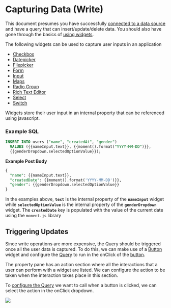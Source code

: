 # Capturing Data (Write)

This document presumes you have successfully [connected to a data source](/core-concepts/connecting-to-data-sources) and have a query that can insert/update/delete data. You should also have gone through the basics of [using widgets](/core-concepts/data-access-and-binding/displaying-data-read).

The following widgets can be used to capture user inputs in an application

* [Checkbox](/reference/widgets/checkbox)
* [Datepicker](/reference/widgets/datepicker)
* [Filepicker](/reference/widgets/filepicker)
* [Form](/reference/widgets/form)
* [Input](/reference/widgets/input)
* [Maps](/reference/widgets/maps)
* [Radio Group](/reference/widgets/radio-group)
* [Rich Text Editor](/reference/widgets/rich-text-editor)
* [Select](/reference/widgets/select)
* [Switch](/reference/widgets/switch)

Widgets store their user input in an internal property that can be referenced using javascript.

### Example SQL

```sql
INSERT INTO users ("name", "createdAt", "gender")
  VALUES ({{nameInput.text}}, {{moment().format("YYYY-MM-DD")}}, 
  {{genderDropdown.selectedOptionValue}});
```

**Example Post Body**

```sql
{
  "name": {{nameInput.text}},
  "createdDate": {{moment().format('YYYY-MM-DD')}},
  "gender": {{genderDropdown.selectedOptionValue}}
}
```

In the examples above, **`text`** is the internal property of the **`nameInput`** widget while **`selectedOptionValue`** is the internal property of the **`genderDropdown`** widget. The **`createdDate`** key is populated with the value of the current date using the `moment.js` library

## Triggering Updates

Since write operations are more expensive, the Query should be triggered once all the user data is captured. To do this, we can make use of a [Button](/reference/widgets/button/) widget and configure the [Query](/core-concepts/data-access-and-binding/querying-a-database) to run in the onClick of the [button](/reference/widgets/button).

The property pane has an action section where all the interactions that a user can perform with a widget are listed. We can configure the action to be taken when the interaction takes place in this section.

To [configure the Query](/core-concepts/data-access-and-binding/querying-a-database) we want to call when a button is clicked, we can select the action in the onClick dropdown.

![](</img/button-onclick_(2)_(4)_(1)_(1)_(1)_(1)_(1)_(1)_(1)_(1)_(1)_(1)_(1)_(3)_(5)_(1)_(1)_(1)_(2)_(1)_(1)_(1)_(1)_(1)_(3)_(2)_(2)_(1).gif>)
